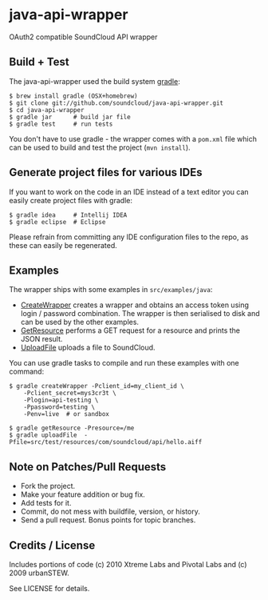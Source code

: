 # java-api-wrapper

OAuth2 compatible SoundCloud API wrapper

## Build + Test

The java-api-wrapper used the build system [gradle][]:

    $ brew install gradle (OSX+homebrew)
    $ git clone git://github.com/soundcloud/java-api-wrapper.git
    $ cd java-api-wrapper
    $ gradle jar      # build jar file
    $ gradle test     # run tests

You don't have to use gradle - the wrapper comes with a `pom.xml` file which
can be used to build and test the project (`mvn install`).

## Generate project files for various IDEs

If you want to work on the code in an IDE instead of a text editor you can
easily create project files with gradle:

    $ gradle idea     # Intellij IDEA
    $ gradle eclipse  # Eclipse

Please refrain from committing any IDE configuration files to the repo, as
these can easily be regenerated.

## Examples

The wrapper ships with some examples in `src/examples/java`:

  * [CreateWrapper][] creates a wrapper and obtains an access token using
login / password combination. The wrapper is then serialised to disk and can be used by the
other examples.
  * [GetResource][] performs a GET request for a resource and prints the
  JSON result.
  * [UploadFile][] uploads a file to SoundCloud.

You can use gradle tasks to compile and run these examples with one command:

    $ gradle createWrapper -Pclient_id=my_client_id \
        -Pclient_secret=mys3cr3t \
        -Plogin=api-testing \
        -Ppassword=testing \
        -Penv=live  # or sandbox

    $ gradle getResource -Presource=/me
    $ gradle uploadFile  -Pfile=src/test/resources/com/soundcloud/api/hello.aiff

## Note on Patches/Pull Requests

  * Fork the project.
  * Make your feature addition or bug fix.
  * Add tests for it.
  * Commit, do not mess with buildfile, version, or history.
  * Send a pull request. Bonus points for topic branches.

## Credits / License

Includes portions of code (c) 2010 Xtreme Labs and Pivotal Labs and (c) 2009 urbanSTEW.

See LICENSE for details.

[gradle]: http://www.gradle.org/
[CreateWrapper]: https://github.com/soundcloud/java-api-wrapper/blob/master/src/examples/java/com/soundcloud/api/examples/CreateWrapper.java
[GetResource]: https://github.com/soundcloud/java-api-wrapper/blob/master/src/examples/java/com/soundcloud/api/examples/GetResource.java
[UploadFile]: https://github.com/soundcloud/java-api-wrapper/blob/master/src/examples/java/com/soundcloud/api/examples/UploadFile.java
